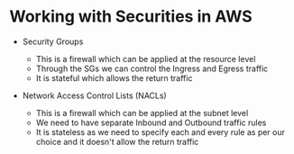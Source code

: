 # Working with Securities in AWS

- Security Groups
	- This is a firewall which can be applied at the resource level
	- Through the SGs we can control the Ingress and Egress traffic
	- It is stateful which allows the return traffic

- Network Access Control Lists (NACLs)
	- This is a firewall which can be applied at the subnet level
	- We need to have separate Inbound and Outbound traffic rules
	- It is stateless as we need to specify each and every rule as per our choice and it doesn't allow the return traffic
